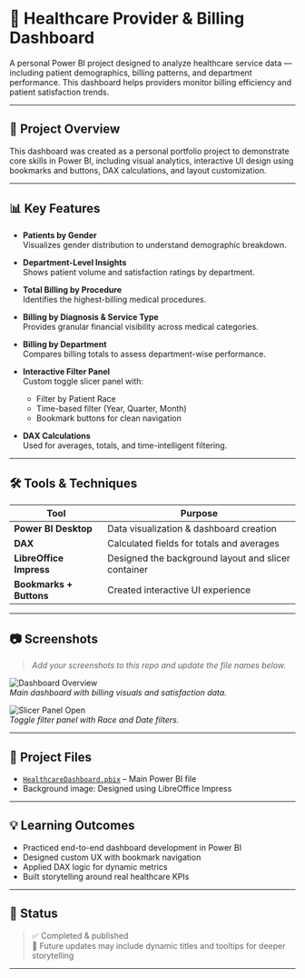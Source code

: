 # 🏥 Healthcare Provider & Billing Dashboard

A personal Power BI project designed to analyze healthcare service data — including patient demographics, billing patterns, and department performance. This dashboard helps providers monitor billing efficiency and patient satisfaction trends.

---

## 📌 Project Overview

This dashboard was created as a personal portfolio project to demonstrate core skills in Power BI, including visual analytics, interactive UI design using bookmarks and buttons, DAX calculations, and layout customization.

---

## 📊 Key Features

- **Patients by Gender**  
  Visualizes gender distribution to understand demographic breakdown.

- **Department-Level Insights**  
  Shows patient volume and satisfaction ratings by department.

- **Total Billing by Procedure**  
  Identifies the highest-billing medical procedures.

- **Billing by Diagnosis & Service Type**  
  Provides granular financial visibility across medical categories.

- **Billing by Department**  
  Compares billing totals to assess department-wise performance.

- **Interactive Filter Panel**  
  Custom toggle slicer panel with:
  - Filter by Patient Race
  - Time-based filter (Year, Quarter, Month)
  - Bookmark buttons for clean navigation

- **DAX Calculations**  
  Used for averages, totals, and time-intelligent filtering.

---

## 🛠️ Tools & Techniques

| Tool | Purpose |
|------|---------|
| **Power BI Desktop** | Data visualization & dashboard creation |
| **DAX** | Calculated fields for totals and averages |
| **LibreOffice Impress** | Designed the background layout and slicer container |
| **Bookmarks + Buttons** | Created interactive UI experience |

---

## 📷 Screenshots

> *Add your screenshots to this repo and update the file names below.*

![Dashboard Overview](dashboard-overview.jpg)  
*Main dashboard with billing visuals and satisfaction data.*

![Slicer Panel Open](slicer-panel.jpg)  
*Toggle filter panel with Race and Date filters.*

---

## 📁 Project Files

- [`HealthcareDashboard.pbix`](link-appears-here) – Main Power BI file  
- Background image: Designed using LibreOffice Impress

---

## 💡 Learning Outcomes

- Practiced end-to-end dashboard development in Power BI
- Designed custom UX with bookmark navigation
- Applied DAX logic for dynamic metrics
- Built storytelling around real healthcare KPIs

---

## 📌 Status

> ✅ Completed & published  
> 🔄 Future updates may include dynamic titles and tooltips for deeper storytelling

---

